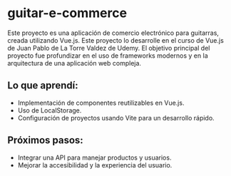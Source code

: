 # guitar-e-commerce

Este proyecto es una aplicación de comercio electrónico para guitarras, creada utilizando Vue.js. 
Este proyecto lo desarrolle en el curso de Vue.js de Juan Pablo de La Torre Valdez de Udemy.
El objetivo principal del proyecto fue profundizar en el uso de frameworks modernos y en la arquitectura de una aplicación web compleja.

## Lo que aprendí:
- Implementación de componentes reutilizables en Vue.js.
- Uso de LocalStorage.
- Configuración de proyectos usando Vite para un desarrollo rápido.

## Próximos pasos:
- Integrar una API para manejar productos y usuarios.
- Mejorar la accesibilidad y la experiencia del usuario.
